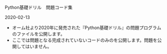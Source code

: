 Python基礎ドリル　問題コード集

2020-02-13

- オーム社より2020年に発売された『Python基礎ドリル』の問題プログラムのファイルを公開します。
- ここでは問題となる完成されていないコードのみのを公開します。問題を公開してはいません。